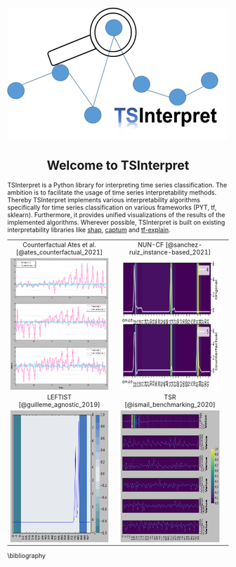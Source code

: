 <p align="center">
    <img src="img/logo.png" alt="TSInterpret Logo" height="300"/>
</p>

<h1 align="center"><b>Welcome to TSInterpret</b></h1>
<p align="left">
    TSInterpret is a Python library for interpreting time series classification.
    The ambition is to facilitate the usage of time series interpretability methods. 
    Thereby TSInterpret implements various interpretability algorithms specifically for time series classification on various frameworks (PYT, tf, sklearn). 
    Furthermore, it provides unified visualizations of the results of the implemented algorithms. Wherever possible, TSInterpret is built on existing interpretability libraries like <a href="https://shap.readthedocs.io/en/latest/index.html">shap</a>, <a href="https://captum.ai/">captum</a> and <a href="https://github.com/sicara/tf-explain/">tf-explain</a>. 
</p>

<style>
.super-centered {
    width:100%;
    height:100%;
    text-align:center; 
    vertical-align:middle;
}
</style>
<center>
 <table class="super-centered" border="0" cellpadding="0">
  <tr>
    <td class="left">Counterfactual Ates et al. [@ates_counterfactual_2021]</td>
     <td>   </td>
    <td  class="left">NUN-CF [@sanchez-ruiz_instance-based_2021]</td>
  </tr>
  <tr>
    <td class="left"> <a href="Notebooks/Ates_torch"><img src="img/Ates.png" height=300 width=300 /></a> </td>
     <td >   </td>
    <td class="right"> <a href="Notebooks/NUNCF_torch"><img src="img/Nun_CF2.png" height=300 width=300 /> </a></td>
  </tr>
  <tr>
    <td  class="left">LEFTIST [@guilleme_agnostic_2019]</td>
     <td>   </td>
    <td  class="left">TSR [@ismail_benchmarking_2020]</td>
  </tr>
   <tr>
    <td class="left"> <a href="Notebooks/Leftist_torch"><img src="img/Leftist.png" height=300 width=300 /></a> </td>
     <td>   </td>
    <td class="right"> <a href="Notebooks/Ismail_torch"><img src="img/Ismail.png" height=300 width=300 /></a> <td>
  </tr>
</table> 
</center>
<!--
<p align="center">
  <img height="1033px" src="img/Architecture_grob.png" alt="Structure" width="600px">
</p>
-->
\bibliography

